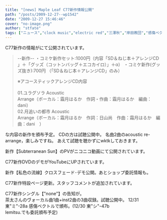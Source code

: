 ```yaml
---
title: "[news] Maple Leaf C77新作情報公開"
path: "/posts/2009-12-27--wp1542"
date: "2009-12-27 15:46:46"
cover: "no-image.png"
author: "stfate"
tags: ["ニュース","clock music","electric red","三澤秋","岸田教団","感傷ベクトル","霜月はるか"]
---
```


<style type="text/css">
<!--
p {white-space: pre-wrap};
-->
</style>


C77新作の情報がにて公開されています。
<blockquote>--新作--
・コミケ新作セット:1000円（内容「SD＆ねじ本＋アレンジCD  」＋「グッズ（コットンバッグ＋エコカイロ）」＋α） 
・コミケ新作(グッズ抜き):700円 （「SD＆ねじ本＋アレンジCD」のみ） 

※アコースティックアレンジCD内容  
01.ユラグソラ Acoustic Arrange（ボーカル：霜月はるか　作詞・作曲：霜月はるか　編曲：dani）
02.月追いの都市 Acoustic Arrange（ボーカル：霜月はるか　作詞：日山尚　作曲：霜月はるか　編曲：dani　）</blockquote>
な内容の新作を頒布予定。
CDの方は試聴公開中。
名曲2曲のacoustic re-arrange，楽しみですね。
あえて試聴を聴かずにwktkしておきます。


新作【Subterranean Sun】のPVがニコニコ動画にて公開されています。



C77新作DVDのデモがYouTubeにUPされています。



新作【私色の流線】クロスフェード･デモ公開。あとショップ委託情報も。


C77新作特設ページ更新。スタッフコメントが追加されています。


C77新作シングル【"none"】の告知が。
茶太さんのヴォーカル曲1曲+inst2曲の3曲収録。試聴公開中。
12/31 東"ミ"-28a 感傷ベクトルで頒布。(12/30  東"シ"ｰ47b Iemitsu.でも委託頒布予定)